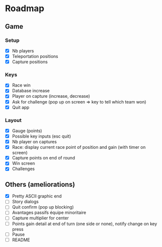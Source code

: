 # Roadmap

## Game

### Setup

- [X] Nb players
- [X] Teleportation positions
- [X] Capture positions

### Keys

- [X] Race win
- [X] Database increase
- [X] Player on capture (increase, decrease)
- [X] Ask for challenge (pop up on screen => key to tell which team won)
- [X] Quit app

### Layout

- [X] Gauge (points)
- [X] Possible key inputs (esc quit)
- [X] Nb player on captures
- [X] Race: display current race point of position and gain (with timer on screen)
- [X] Capture points on end of round
- [X] Win screen
- [X] Challenges

## Others (ameliorations)

- [X] Pretty ASCII graphic end
- [ ] Story dialogs
- [ ] Quit confirm (pop up blocking)
- [ ] Avantages passifs équipe minoritaire
- [ ] Capture multiplier for center
- [ ] Points gain detail at end of turn (one side or none), notify change on key press
- [ ] Pause
- [ ] README
